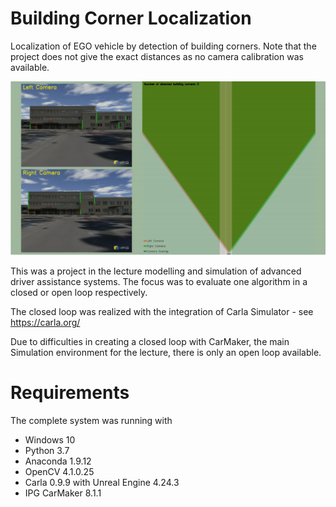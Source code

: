 # Building Corner Localization
Localization of EGO vehicle by detection of building corners. Note that the project does not give the exact distances as no camera calibration was available.

[![Demonstration Video on a CarMaker model of the City of Kempten, Germany](https://github.com/adlanto/building_corner_localization/blob/master/images/sample_image.PNG)](https://github.com/adlanto/building_corner_localization/blob/master/simulation_kempten.avi)

This was a project in the lecture modelling and simulation of advanced driver assistance systems. 
The focus was to evaluate one algorithm in a closed or open loop respectively. 

The closed loop was realized with the integration of Carla Simulator - see https://carla.org/

Due to difficulties in creating a closed loop with CarMaker, the main Simulation environment for the lecture, there is only an open loop available. 


# Requirements
The complete system was running with
- Windows 10
- Python 3.7
- Anaconda 1.9.12
- OpenCV 4.1.0.25
- Carla 0.9.9 with Unreal Engine 4.24.3
- IPG CarMaker 8.1.1
